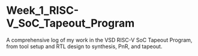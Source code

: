 # Week_1_RISC-V_SoC_Tapeout_Program
A comprehensive log of my work in the VSD RISC-V SoC Tapeout Program, from tool setup and RTL design to synthesis, PnR, and tapeout. 
